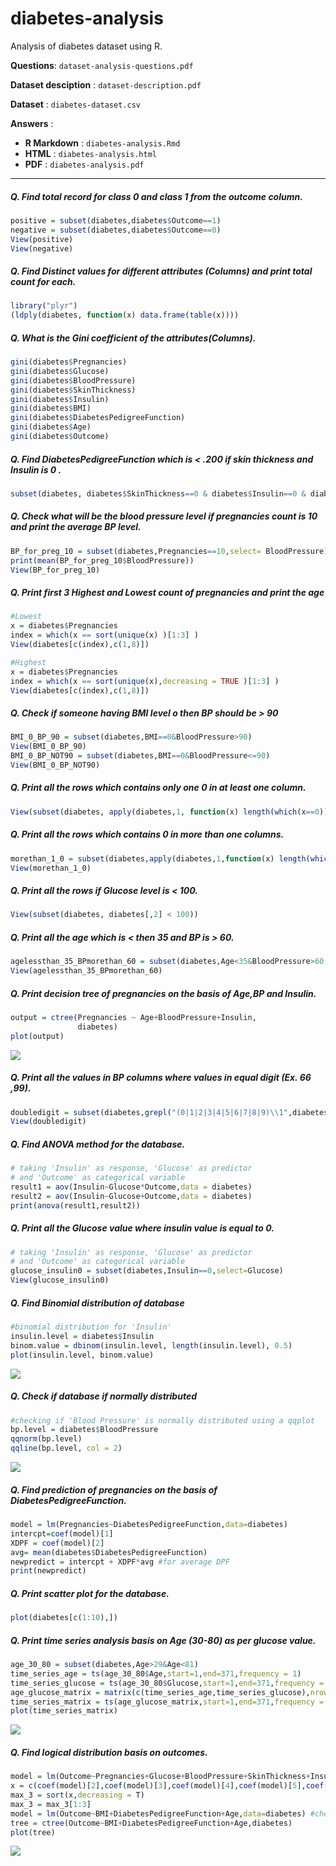 # diabetes-analysis
Analysis of diabetes dataset using R.

__Questions__: `dataset-analysis-questions.pdf`

__Dataset desciption__ : `dataset-description.pdf`

__Dataset__ : `diabetes-dataset.csv`

__Answers__ :
* __R Markdown__ : `diabetes-analysis.Rmd`
* __HTML__ : `diabetes-analysis.html`
* __PDF__ : `diabetes-analysis.pdf`

------------------------------------------------------------------------

##### **Q. Find total record for class 0 and class 1 from the outcome column.**

``` r
positive = subset(diabetes,diabetes$Outcome==1)
negative = subset(diabetes,diabetes$Outcome==0)
View(positive)
View(negative)
```

##### **Q. Find Distinct values for different attributes (Columns) and print total count for each.**

``` r
library("plyr")
(ldply(diabetes, function(x) data.frame(table(x))))
```

##### **Q. What is the Gini coefficient of the attributes(Columns).**

``` r
gini(diabetes$Pregnancies)
gini(diabetes$Glucose)
gini(diabetes$BloodPressure)
gini(diabetes$SkinThickness)
gini(diabetes$Insulin)
gini(diabetes$BMI)
gini(diabetes$DiabetesPedigreeFunction)
gini(diabetes$Age)
gini(diabetes$Outcome)
```

##### **Q. Find DiabetesPedigreeFunction which is &lt; .200 if skin thickness and Insulin is 0 .**

``` r
subset(diabetes, diabetes$SkinThickness==0 & diabetes$Insulin==0 & diabetes$DiabetesPedigreeFunction<0.200)
```

##### **Q. Check what will be the blood pressure level if pregnancies count is 10 and print the average BP level.**

``` r
BP_for_preg_10 = subset(diabetes,Pregnancies==10,select= BloodPressure)
print(mean(BP_for_preg_10$BloodPressure))
View(BP_for_preg_10)
```

##### Q. Print first 3 Highest and Lowest count of pregnancies and print the age 

``` r
#Lowest
x = diabetes$Pregnancies
index = which(x == sort(unique(x) )[1:3] )
View(diabetes[c(index),c(1,8)])

#Highest
x = diabetes$Pregnancies
index = which(x == sort(unique(x),decreasing = TRUE )[1:3] )
View(diabetes[c(index),c(1,8)])
```

##### Q. Check if someone having BMI level o then BP should be &gt; 90 

``` r
BMI_0_BP_90 = subset(diabetes,BMI==0&BloodPressure>90)
View(BMI_0_BP_90)
BMI_0_BP_NOT90 = subset(diabetes,BMI==0&BloodPressure<=90)
View(BMI_0_BP_NOT90)
```

##### **Q. Print all the rows which contains only one 0 in at least one column.**

``` r
View(subset(diabetes, apply(diabetes,1, function(x) length(which(x==0))==1 )))
```

##### **Q. Print all the rows which contains 0 in more than one columns.**

``` r
morethan_1_0 = subset(diabetes,apply(diabetes,1,function(x) length(which(x==0)))>1)
View(morethan_1_0)
```

##### **Q. Print all the rows if Glucose level is &lt; 100.**

``` r
View(subset(diabetes, diabetes[,2] < 100))
```

##### **Q. Print all the age which is &lt; then 35 and BP is &gt; 60.**

``` r
agelessthan_35_BPmorethan_60 = subset(diabetes,Age<35&BloodPressure>60,select=c(Age))
View(agelessthan_35_BPmorethan_60)
```

##### **Q. Print decision tree of pregnancies on the basis of Age,BP and Insulin.**

``` r
output = ctree(Pregnancies ~ Age+BloodPressure+Insulin,
               diabetes)
plot(output)
```

![](diabetes-analysis_files/figure-markdown_github/unnamed-chunk-12-1.png)

##### **Q. Print all the values in BP columns where values in equal digit (Ex. 66 ,99).**

``` r
doubledigit = subset(diabetes,grepl("(0|1|2|3|4|5|6|7|8|9)\\1",diabetes$BloodPressure))
View(doubledigit)
```

##### **Q. Find ANOVA method for the database.**

``` r
# taking 'Insulin' as response, 'Glucose' as predictor 
# and 'Outcome' as categorical variable
result1 = aov(Insulin~Glucose*Outcome,data = diabetes)
result2 = aov(Insulin~Glucose+Outcome,data = diabetes)
print(anova(result1,result2))
```

##### **Q. Print all the Glucose value where insulin value is equal to 0.**

``` r
# taking 'Insulin' as response, 'Glucose' as predictor 
# and 'Outcome' as categorical variable
glucose_insulin0 = subset(diabetes,Insulin==0,select=Glucose)
View(glucose_insulin0)
```

##### **Q. Find Binomial distribution of database**

``` r
#binomial distribution for 'Insulin'
insulin.level = diabetes$Insulin
binom.value = dbinom(insulin.level, length(insulin.level), 0.5)
plot(insulin.level, binom.value)
```

![](diabetes-analysis_files/figure-markdown_github/unnamed-chunk-16-1.png)

##### **Q. Check if database if normally distributed**

``` r
#checking if 'Blood Pressure' is normally distributed using a qqplot
bp.level = diabetes$BloodPressure
qqnorm(bp.level)
qqline(bp.level, col = 2)
```

![](diabetes-analysis_files/figure-markdown_github/unnamed-chunk-17-1.png)

##### **Q. Find prediction of pregnancies on the basis of DiabetesPedigreeFunction.**

``` r
model = lm(Pregnancies~DiabetesPedigreeFunction,data=diabetes)
intercpt=coef(model)[1]
XDPF = coef(model)[2]
avg= mean(diabetes$DiabetesPedigreeFunction)
newpredict = intercpt + XDPF*avg #for average DPF
print(newpredict)
```

##### **Q. Print scatter plot for the database.**

``` r
plot(diabetes[c(1:10),])
```

##### **Q. Print time series analysis basis on Age (30-80) as per glucose value.**

``` r
age_30_80 = subset(diabetes,Age>29&Age<81)
time_series_age = ts(age_30_80$Age,start=1,end=371,frequency = 1)
time_series_glucose = ts(age_30_80$Glucose,start=1,end=371,frequency = 1)
age_glucose_matrix = matrix(c(time_series_age,time_series_glucose),nrow=371)
time_series_matrix = ts(age_glucose_matrix,start=1,end=371,frequency = 1)
plot(time_series_matrix)
```

![](diabetes-analysis_files/figure-markdown_github/unnamed-chunk-20-1.png)

##### **Q. Find logical distribution basis on outcomes.**

``` r
model = lm(Outcome~Pregnancies+Glucose+BloodPressure+SkinThickness+Insulin+BMI+DiabetesPedigreeFunction+Age,data=diabetes)
x = c(coef(model)[2],coef(model)[3],coef(model)[4],coef(model)[5],coef(model)[6],coef(model)[7],coef(model)[8],coef(model)[9])
max_3 = sort(x,decreasing = T)
max_3 = max_3[1:3]
model = lm(Outcome~BMI+DiabetesPedigreeFunction+Age,data=diabetes) #check for the values in max using above given characterstics of model
tree = ctree(Outcome~BMI+DiabetesPedigreeFunction+Age,diabetes)
plot(tree)
```

![](diabetes-analysis_files/figure-markdown_github/unnamed-chunk-21-1.png)

